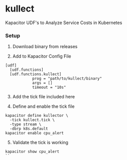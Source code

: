 # kullect
Kapacitor UDF's to Analyze Service Costs in Kubernetes

### Setup

1. Download binary from releases

2. Add to Kapacitor Config File
```
[udf]
  [udf.functions]
  [udf.functions.kullect]
            prog = "path/to/kullect/binary"
            args = []
            timeout = "10s"
```

3. Add the tick file included here

4. Define and enable the tick file
  ```
  kapacitor define kullector \
    -tick kullect.tick \
    -type stream \
    -dbrp k8s.default 
  kapacitor enable cpu_alert
  ```

5. Validate the tick is working
  ```
  kapacitor show cpu_alert
  ``
